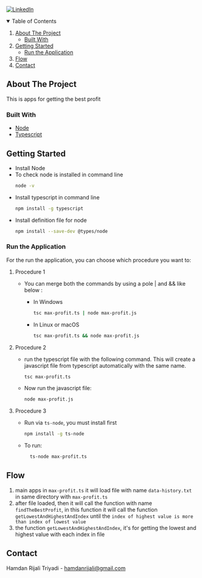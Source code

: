 [![LinkedIn][linkedin-shield]][linkedin-url]

<!-- TABLE OF CONTENTS -->
<details open="open">
  <summary>Table of Contents</summary>
  <ol>
    <li>
      <a href="#about-the-project">About The Project</a>
      <ul>
        <li><a href="#built-with">Built With</a></li>
      </ul>
    </li>
    <li>
      <a href="#getting-started">Getting Started</a>
      <ul>
        <li><a href="#run-the-application">Run the Application</a></li>
      </ul>
    </li>
    <li><a href="#flow">Flow</a></li>
    <li><a href="#contact">Contact</a></li>
  </ol>
</details>

<!-- ABOUT THE PROJECT -->

## About The Project

This is apps for getting the best profit

### Built With

- [Node](https://nodejs.org/en/download/)
- [Typescript](https://www.npmjs.com/package/typescript)

<!-- GETTING STARTED -->

## Getting Started

- Install Node
- To check node is installed in command line
  ```bash
  node -v
  ```
- Install typescript in command line
  ```bash
  npm install -g typescript
  ```
- Install definition file for node
  ```bash
  npm install --save-dev @types/node
  ```

### Run the Application

For the run the application, you can choose which procedure you want to:

1. Procedure 1

   - You can merge both the commands by using a pole | and && like below :

     - In Windows
       ```bash
       tsc max-profit.ts | node max-profit.js
       ```
     - In Linux or macOS

       ```bash
       tsc max-profit.ts && node max-profit.js
       ```

2. Procedure 2

    - run the typescript file with the following command. This will create a javascript file from typescript automatically with the same name.
        ```bash
        tsc max-profit.ts
        ```

    - Now run the javascript file:

        ```bash
        node max-profit.js
        ```

3. Procedure 3
   - Run via `ts-node`, you must install first
     ```bash
     npm install -g ts-node
     ```
   - To run:
     ```bash
       ts-node max-profit.ts
     ```

## Flow

1. main apps in `max-profit.ts` it will load file with name `data-history.txt` in same directory with `max-profit.ts`
2. after file loaded, then it will call the function with name `findTheBestProfit`, in this function it will call the function `getLowestAndHighestAndIndex` until the `index of highest value is more than index of lowest value`
3. the function `getLowestAndHighestAndIndex`, it's for getting the lowest and highest value with each index in file

## Contact

Hamdan Rijali Triyadi - hamdanrijali@gmail.com

<!-- MARKDOWN LINKS & IMAGES -->

[linkedin-shield]: https://img.shields.io/badge/-LinkedIn-black.svg?style=for-the-badge&logo=linkedin&colorB=555
[linkedin-url]: https://www.linkedin.com/in/hamdan-rijali-202b5599
